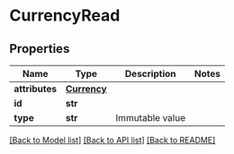 # CurrencyRead


## Properties
Name | Type | Description | Notes
------------ | ------------- | ------------- | -------------
**attributes** | [**Currency**](Currency.md) |  | 
**id** | **str** |  | 
**type** | **str** | Immutable value | 

[[Back to Model list]](../README.md#documentation-for-models) [[Back to API list]](../README.md#documentation-for-api-endpoints) [[Back to README]](../README.md)


